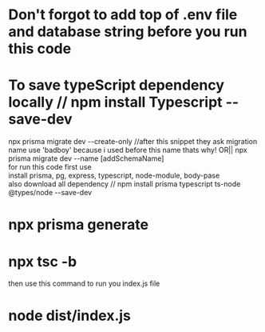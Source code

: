 # Don't forgot to add top of .env file and database string before you run this code </br>

# To save typeScript dependency locally // npm install Typescript --save-dev </br>
npx prisma migrate dev --create-only //after this snippet they ask migration name use 'badboy' because i used before this name thats why! OR||
npx prisma migrate dev --name [addSchemaName] </br>
for run this code first use  </br>
install prisma, pg, express, typescript, node-module, body-pase </br>
also download all dependency // npm install prisma typescript ts-node @types/node --save-dev </br>
# npx prisma generate </br> 
# npx tsc -b </br>
then use this command to run you index.js file </br>
# node dist/index.js </br>
